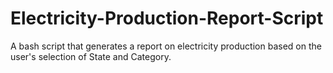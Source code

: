 # Electricity-Production-Report-Script

A bash script that generates a report on electricity production based on the user's selection of State and Category. 
